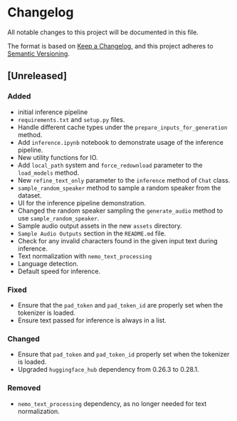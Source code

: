# Changelog

All notable changes to this project will be documented in this file.

The format is based on [Keep a Changelog](https://keepachangelog.com/en/1.1.0/),
and this project adheres to [Semantic Versioning](https://semver.org/spec/v2.0.0.html).

## [Unreleased]

### Added

- initial inference pipeline
- `requirements.txt` and `setup.py` files.
- Handle different cache types under the `prepare_inputs_for_generation` method.
- Add `inference.ipynb` notebook to demonstrate usage of the inference pipeline.
- New utility functions for IO.
- Add `local_path` system and `force_redownload` parameter to the `load_models` method.
- New `refine_text_only` parameter to the `inference` method of `Chat` class.
- `sample_random_speaker` method to sample a random speaker from the dataset.
- UI for the inference pipeline demonstration.
- Changed the random speaker sampling the `generate_audio` method to use `sample_random_speaker`.
- Sample audio output assets in the new `assets` directory.
- `Sample Audio Outputs` section in the `README.md` file.
- Check for any invalid characters found in the given input text during inference.
- Text normalization with `nemo_text_processing`
- Language detection.
- Default speed for inference.

### Fixed

- Ensure that the `pad_token` and `pad_token_id` are properly set when the tokenizer is loaded.
- Ensure text passed for inference is always in a list.

### Changed

- Ensure that `pad_token` and `pad_token_id` properly set when the tokenizer is loaded.
- Upgraded `huggingface_hub` dependency from 0.26.3 to 0.28.1.

### Removed

- `nemo_text_processing` dependency, as no longer needed for text normalization.
